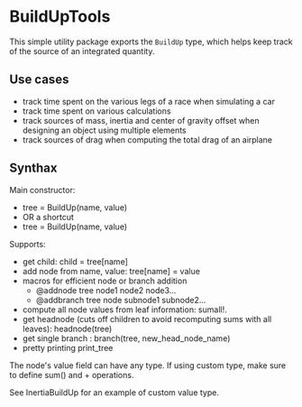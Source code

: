 # BuildUpTools

This simple utility package exports the `BuildUp` type, which helps keep track of the source of an integrated quantity.

## Use cases

- track time spent on the various legs of a race when simulating a car
- track time spent on various calculations
- track sources of mass, inertia and center of gravity offset when designing an object using multiple elements
- track sources of drag when computing the total drag of an airplane

## Synthax

Main constructor:
- tree = BuildUp(name, value)
- OR a shortcut 
- tree = BuildUp(name, value)
  
Supports:
- get child: child = tree[name]
- add node from name, value: tree[name] = value
- macros for efficient node or branch addition
    - @addnode tree node1 node2 node3...
    - @addbranch tree node subnode1 subnode2...
- compute all node values from leaf information: sumall!. 
- get headnode (cuts off children to avoid recomputing sums with all leaves): headnode(tree)
- get single branch : branch(tree, new_head_node_name)
- pretty printing print_tree


The node's value field can have any type. If using custom type, make sure to define sum() and + operations. 

See InertiaBuildUp for an example of custom value type.